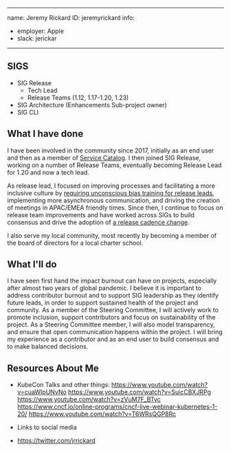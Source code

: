 -------------------------------------------------------------
name: Jeremy Rickard
ID: jeremyrickard
info:
  - employer: Apple
  - slack: jerickar
-------------------------------------------------------------

<!-- Please make a copy of this template as "candidate-yourname.md" and save it to
the election directory -->

## SIGS

- SIG Release
  - Tech Lead
  - Release Teams (1.12, 1.17-1.20, 1.23)
- SIG Architecture (Enhancements Sub-project owner)
- SIG CLI

## What I have done

I have been involved in the community since 2017, initially as an end user and then as a member of [Service Catalog](https://github.com/kubernetes-sigs/service-catalog). I then joined SIG Release, working on a number of Release Teams, eventually becoming Release Lead for 1.20 and now a tech lead. 

As release lead, I focused on improving processes and facilitating a more inclusive culture by [requiring unconscious bias training for release leads](https://github.com/kubernetes/sig-release/issues/1251), implementing more asynchronous communication, and driving the creation of meetings in APAC/EMEA friendly times. Since then, I continue to focus on release team improvements and have worked across SIGs to build consensus and drive the adoption of [a release cadence change](https://github.com/kubernetes/enhancements/pull/2567).

I also serve my local community, most recently by becoming a member of the board of directors for a local charter school.

## What I'll do

I have seen first hand the impact burnout can have on projects, especially after almost two years of global pandemic. I believe it is important to address contributor burnout and to support SIG leadership as they identify future leads, in order to support sustained health of the project and community. As a member of the Steering Committee, I will actively work to promote inclusion, support contributors and focus on sustainability of the project. As a Steering Committee member, I will also model transparency, and ensure that open communication happens within the project. I will bring my experience as a contributor and as an end user to build consensus and to make balanced decisions. 


## Resources About Me

* KubeCon Talks and other things:
https://www.youtube.com/watch?v=cuaWIpUNvNo
https://www.youtube.com/watch?v=SuicCBXJRPg
https://www.youtube.com/watch?v=zVuM7F_BTyc
https://www.cncf.io/online-programs/cncf-live-webinar-kubernetes-1-20/
https://www.youtube.com/watch?v=T6WRsQGP8Rc

- Links to social media
* https://twitter.com/jrrickard


